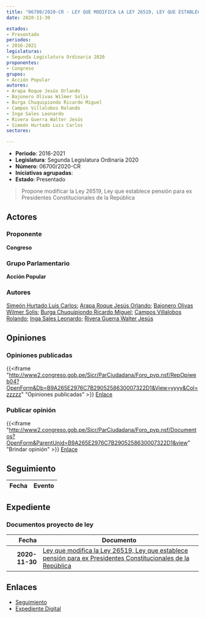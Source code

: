 ```yaml
---
title: "06700/2020-CR - LEY QUE MODIFICA LA LEY 26519, LEY QUE ESTABLECE PENSIÓN PARA EX PRESIDENTES CONSTITUCIONALES DE LA REPÚBLICA"
date: 2020-11-30

estados:
- Presentado
periodos:
- 2016-2021
legislaturas:
- Segunda Legislatura Ordinaria 2020
proponentes:
- Congreso
grupos:
- Acción Popular
autores:
- Arapa Roque Jesús Orlando
- Bajonero Olivas Wilmer Solis
- Burga Chuquipiondo Ricardo Miguel
- Campos Villalobos Rolando
- Inga Sales Leonardo
- Rivera Guerra Walter Jesús
- Simeón Hurtado Luis Carlos
sectores:

---
```

- **Periodo**: 2016-2021
- **Legislatura**: Segunda Legislatura Ordinaria 2020
- **Número**: 06700/2020-CR
- **Iniciativas agrupadas**: 
- **Estado**: Presentado

> Propone modificar la Ley 26519, Ley que establece pensión para ex Presidentes Constitucionales de la República


## Actores

### Proponente

**Congreso**

### Grupo Parlamentario

**Acción Popular**

### Autores

[Simeón Hurtado Luis Carlos](mailto:mailto:lsimeon@congreso.gob.pe); [Arapa Roque Jesús Orlando](mailto:mailto:jarapa@congreso.gob.pe); [Bajonero Olivas Wilmer Solis](mailto:mailto:wbajonero@congreso.gob.pe); [Burga Chuquipiondo Ricardo Miguel](mailto:mailto:rburga@congreso.gob.pe); [Campos Villalobos Rolando](mailto:mailto:r_campos@congreso.gob.pe); [Inga Sales Leonardo](mailto:mailto:lingas@congreso.gob.pe); [Rivera Guerra Walter Jesús](mailto:mailto:wriverag@congreso.gob.pe)

## Opiniones

### Opiniones publicadas

{{<iframe "http://www2.congreso.gob.pe/Sicr/ParCiudadana/Foro_pvp.nsf/RepOpiweb04?OpenForm&Db=B9A265E2976C7B2905258630007322D1&View=yyyy&Col=zzzzz" "Opiniones publicadas" >}}
[Enlace](http://www2.congreso.gob.pe/Sicr/ParCiudadana/Foro_pvp.nsf/RepOpiweb04?OpenForm&Db=B9A265E2976C7B2905258630007322D1&View=yyyy&Col=zzzzz)

### Publicar opinión

{{<iframe "http://www2.congreso.gob.pe/Sicr/ParCiudadana/Foro_pvp.nsf/Documentos?OpenForm&ParentUnid=B9A265E2976C7B2905258630007322D1&view" "Brindar opinión" >}}
[Enlace](http://www2.congreso.gob.pe/Sicr/ParCiudadana/Foro_pvp.nsf/Documentos?OpenForm&ParentUnid=B9A265E2976C7B2905258630007322D1&view)


## Seguimiento

| Fecha | Evento |
|------:|--------|


## Expediente

### Documentos proyecto de ley

| Fecha | Documento |
|------:|-----------|
| **2020-11-30** | [Ley que modifica la Ley 26519, Ley que establece pensión para ex Presidentes Constitucionales de la República](https://leyes.congreso.gob.pe/Documentos/2016_2021/Proyectos_de_Ley_y_de_Resoluciones_Legislativas/PL06700-20201130.pdf) |

## Enlaces

- [Seguimiento](http://www2.congreso.gob.pe/Sicr/TraDocEstProc/CLProLey2016.nsf/f7fff46988ca05b1052578e100829cc7/5e425a6a09205a4905258630007c81e3?OpenDocument)
- [Expediente Digital](http://www2.congreso.gob.pe/Sicr/TraDocEstProc/Expvirt_2011.nsf/visbusqptramdoc1621/06700?opendocument)

